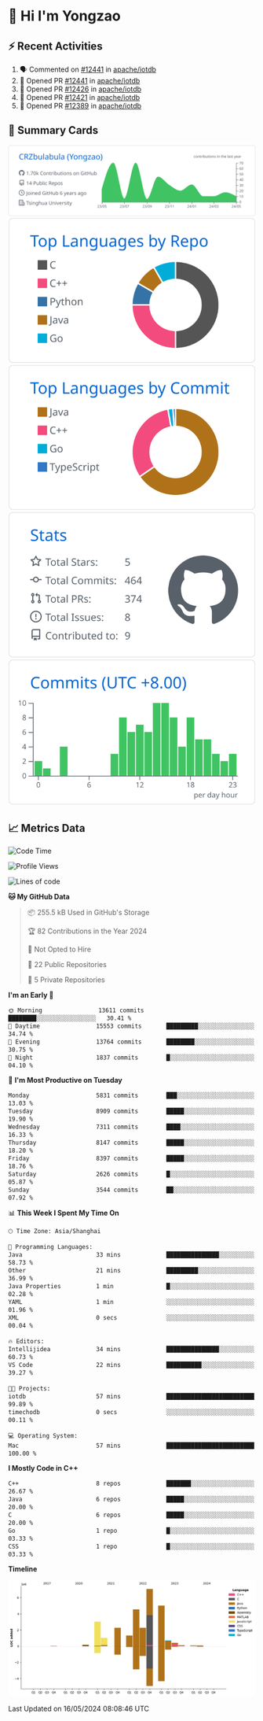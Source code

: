 # 👋 Hi I'm Yongzao

## ⚡ Recent Activities
<!--START_SECTION:activity-->
1. 🗣 Commented on [#12441](https://github.com/apache/iotdb/pull/12441#issuecomment-2095050533) in [apache/iotdb](https://github.com/apache/iotdb)
2. 💪 Opened PR [#12441](https://github.com/apache/iotdb/pull/12441) in [apache/iotdb](https://github.com/apache/iotdb)
3. 💪 Opened PR [#12426](https://github.com/apache/iotdb/pull/12426) in [apache/iotdb](https://github.com/apache/iotdb)
4. 💪 Opened PR [#12421](https://github.com/apache/iotdb/pull/12421) in [apache/iotdb](https://github.com/apache/iotdb)
5. 💪 Opened PR [#12389](https://github.com/apache/iotdb/pull/12389) in [apache/iotdb](https://github.com/apache/iotdb)
<!--END_SECTION:activity-->

## 🎑 Summary Cards

[![](https://raw.githubusercontent.com/CRZbulabula/CRZbulabula/main/profile-summary-card-output/github/0-profile-details.svg)](https://github.com/vn7n24fzkq/github-profile-summary-cards)
[![](https://raw.githubusercontent.com/CRZbulabula/CRZbulabula/main/profile-summary-card-output/github/1-repos-per-language.svg)](https://github.com/vn7n24fzkq/github-profile-summary-cards) [![](https://raw.githubusercontent.com/CRZbulabula/CRZbulabula/main/profile-summary-card-output/github/2-most-commit-language.svg)](https://github.com/vn7n24fzkq/github-profile-summary-cards)
[![](https://raw.githubusercontent.com/CRZbulabula/CRZbulabula/main/profile-summary-card-output/github/3-stats.svg)](https://github.com/vn7n24fzkq/github-profile-summary-cards) [![](https://raw.githubusercontent.com/CRZbulabula/CRZbulabula/main/profile-summary-card-output/github/4-productive-time.svg)](https://github.com/vn7n24fzkq/github-profile-summary-cards)

## 📈 Metrics Data

<!--START_SECTION:waka-->
![Code Time](http://img.shields.io/badge/Code%20Time-644%20hrs%2045%20mins-blue)

![Profile Views](http://img.shields.io/badge/Profile%20Views-0-blue)

![Lines of code](https://img.shields.io/badge/From%20Hello%20World%20I%27ve%20Written-28.0%20million%20lines%20of%20code-blue)

**🐱 My GitHub Data** 

> 📦 255.5 kB Used in GitHub's Storage 
 > 
> 🏆 82 Contributions in the Year 2024
 > 
> 🚫 Not Opted to Hire
 > 
> 📜 22 Public Repositories 
 > 
> 🔑 5 Private Repositories 
 > 
**I'm an Early 🐤** 

```text
🌞 Morning                13611 commits       ████████░░░░░░░░░░░░░░░░░   30.41 % 
🌆 Daytime                15553 commits       █████████░░░░░░░░░░░░░░░░   34.74 % 
🌃 Evening                13764 commits       ████████░░░░░░░░░░░░░░░░░   30.75 % 
🌙 Night                  1837 commits        █░░░░░░░░░░░░░░░░░░░░░░░░   04.10 % 
```
📅 **I'm Most Productive on Tuesday** 

```text
Monday                   5831 commits        ███░░░░░░░░░░░░░░░░░░░░░░   13.03 % 
Tuesday                  8909 commits        █████░░░░░░░░░░░░░░░░░░░░   19.90 % 
Wednesday                7311 commits        ████░░░░░░░░░░░░░░░░░░░░░   16.33 % 
Thursday                 8147 commits        █████░░░░░░░░░░░░░░░░░░░░   18.20 % 
Friday                   8397 commits        █████░░░░░░░░░░░░░░░░░░░░   18.76 % 
Saturday                 2626 commits        █░░░░░░░░░░░░░░░░░░░░░░░░   05.87 % 
Sunday                   3544 commits        ██░░░░░░░░░░░░░░░░░░░░░░░   07.92 % 
```


📊 **This Week I Spent My Time On** 

```text
🕑︎ Time Zone: Asia/Shanghai

💬 Programming Languages: 
Java                     33 mins             ███████████████░░░░░░░░░░   58.73 % 
Other                    21 mins             █████████░░░░░░░░░░░░░░░░   36.99 % 
Java Properties          1 min               █░░░░░░░░░░░░░░░░░░░░░░░░   02.28 % 
YAML                     1 min               ░░░░░░░░░░░░░░░░░░░░░░░░░   01.96 % 
XML                      0 secs              ░░░░░░░░░░░░░░░░░░░░░░░░░   00.04 % 

🔥 Editors: 
Intellijidea             34 mins             ███████████████░░░░░░░░░░   60.73 % 
VS Code                  22 mins             ██████████░░░░░░░░░░░░░░░   39.27 % 

🐱‍💻 Projects: 
iotdb                    57 mins             █████████████████████████   99.89 % 
timechodb                0 secs              ░░░░░░░░░░░░░░░░░░░░░░░░░   00.11 % 

💻 Operating System: 
Mac                      57 mins             █████████████████████████   100.00 % 
```

**I Mostly Code in C++** 

```text
C++                      8 repos             ███████░░░░░░░░░░░░░░░░░░   26.67 % 
Java                     6 repos             █████░░░░░░░░░░░░░░░░░░░░   20.00 % 
C                        6 repos             █████░░░░░░░░░░░░░░░░░░░░   20.00 % 
Go                       1 repo              █░░░░░░░░░░░░░░░░░░░░░░░░   03.33 % 
CSS                      1 repo              █░░░░░░░░░░░░░░░░░░░░░░░░   03.33 % 
```



**Timeline**

![Lines of Code chart](https://raw.githubusercontent.com/CRZbulabula/CRZbulabula/main/assets/bar_graph.png)


 Last Updated on 16/05/2024 08:08:46 UTC
<!--END_SECTION:waka-->


